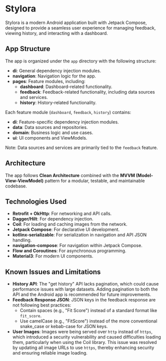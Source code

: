 # Stylora

Stylora is a modern Android application built with Jetpack Compose, designed to provide a seamless user experience for managing feedback, viewing history, and interacting with a dashboard.

## App Structure

The app is organized under the `app` directory with the following structure:

- **di**: General dependency injection modules.
- **navigation**: Navigation logic for the app.
- **pages**: Feature modules, including:
    - **dashboard**: Dashboard-related functionality.
    - **feedback**: Feedback-related functionality, including data sources and services.
    - **history**: History-related functionality.

Each feature module (`dashboard`, `feedback`, `history`) contains:
- **di**: Feature-specific dependency injection modules.
- **data**: Data sources and repositories.
- **domain**: Business logic and use cases.
- **ui**: UI components and ViewModels.

Note: Data sources and services are primarily tied to the `feedback` feature.

## Architecture

The app follows **Clean Architecture** combined with the **MVVM (Model-View-ViewModel)** pattern for a modular, testable, and maintainable codebase.

## Technologies Used

- **Retrofit + OkHttp**: For networking and API calls.
- **Dagger/Hilt**: For dependency injection.
- **Coil**: For loading and caching images from the network.
- **Jetpack Compose**: For declarative UI development.
- **kotlinx-serializable**: For serialization in navigation and API JSON handling.
- **navigation-compose**: For navigation within Jetpack Compose.
- **Flow and Coroutines**: For asynchronous programming.
- **Material3**: For modern UI components.

## Known Issues and Limitations

- **History API**: The "get history" API lacks pagination, which could cause performance issues with large datasets. Adding pagination to both the API and the Android app is recommended for future improvements.
- **Feedback Response JSON**: JSON keys in the feedback response are not following best practices:
    - Contain spaces (e.g., "Fit Score") instead of a standard format like `fit_score`.
    - Use camelCase (e.g., "FitScore") instead of the more conventional snake_case or kebab-case for JSON keys.
- **User Images**: Images were being served over `http` instead of `https`, which introduced a security vulnerability and caused difficulties loading them, particularly when using the Coil library. This issue was resolved by updating all image URLs to use `https`, thereby enhancing security and ensuring reliable image loading.
